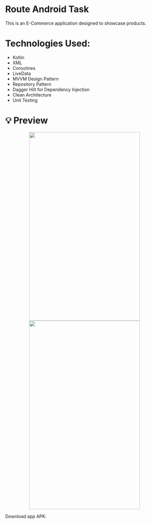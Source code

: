 # Route Android Task
This is an E-Commerce application designed to showcase products.

# Technologies Used:
- Kotlin
- XML
- Coroutines
- LiveData
- MVVM Design Pattern
- Repository Pattern
- Dagger Hilt for Dependency Injection
- Clean Architecture
- Unit Testing

# 💡 Preview
<p align="center">

  <img src="" width="353" height="600">

  <img src="" width="353" height="600">

</p>
Download app APK:
